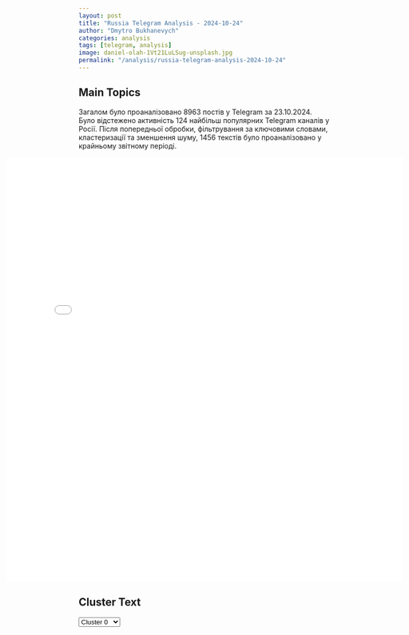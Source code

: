 ```yaml
---
layout: post
title: "Russia Telegram Analysis - 2024-10-24"
author: "Dmytro Bukhanevych"
categories: analysis
tags: [telegram, analysis]
image: daniel-olah-1Vt21LuLSug-unsplash.jpg
permalink: "/analysis/russia-telegram-analysis-2024-10-24"
---
```


<style>
    /* Adjusting iframe-container styles */
    .wide-iframe-container {
        width: calc(100% + 30vw);  /* Extending the width */
        margin-left: -15vw;       /* Negative margin to push to the left */
        overflow: hidden;         /* In case the iframe content spills over */
    }

    .wide-iframe-container iframe {
        width: 100%;  /* Making the iframe take the full width of its container */
        border: none; /* Removing any borders from the iframe */
    }

    /* Toggle mechanism */
    .hidden {
        display: none;
    }
    
    .show-content-target:checked + .show-content {
        display: block;
    }
</style>

<h2>Main Topics</h2>
<p>Загалом було проаналізовано 8963 постів у Telegram за 23.10.2024. Було відстежено активність 124 найбільш популярних Telegram каналів у Росії. Після попередньої обробки, фільтрування за ключовими словами, кластеризації та зменшення шуму, 1456 текстів було проаналізовано у крайньому звітному періоді.</p>
<!-- Embedding Main Plotly Visualization -->
<div class="wide-iframe-container">
    <iframe src="{{site.baseurl}}/visualizations/2024-10-24/fig_topics_time.html" height="850"></iframe>
</div>


<h2>Cluster Text</h2>

<!-- Dropdown to select a cluster -->
<select id="clusterSelector" onchange="displayClusterText()">
<option value="0">Cluster 0</option><option value="1">Cluster 1</option><option value="2">Cluster 2</option><option value="3">Cluster 3</option><option value="4">Cluster 4</option><option value="5">Cluster 5</option><option value="6">Cluster 6</option><option value="7">Cluster 7</option><option value="8">Cluster 8</option><option value="9">Cluster 9</option><option value="10">Cluster 10</option><option value="11">Cluster 11</option><option value="12">Cluster 12</option>
</select>

<!-- Display area for the selected cluster's text -->
<div id="clusterTextDisplay" class="hidden"></div>

<script type="text/javascript">
    var clusterDetails = {"0": "<b>Total Posts:</b> 20<br><b>Date:</b> 2024-10-23 16:58:46+00:00<br><b>Author:</b> moskvik<br><b>Link:</b> https://t.me/s/moskvik/25348<br><b>Subscribers:</b> 448904<br><b>Text:</b> \u0422\u0435\u043a\u0441\u0442: \u26a1\ufe0f\u0412\u043b\u0430\u0434\u0438\u043c\u0438\u0440 \u041f\u0443\u0442\u0438\u043d \u0432\u043f\u0435\u0440\u0432\u044b\u0435 \u043f\u043e\u043a\u0430\u0437\u0430\u043b \u043a\u0443\u043f\u044e\u0440\u0443 \u0435\u0434\u0438\u043d\u043e\u0439 \u0432\u0430\u043b\u044e\u0442\u044b \u0411\u0420\u0418\u041a\u0421, \u043a\u043e\u0442\u043e\u0440\u0430\u044f \u043c\u043e\u0436\u0435\u0442 \u0441\u0442\u0430\u0442\u044c \u0430\u043b\u044c\u0442\u0435\u0440\u043d\u0430\u0442\u0438\u0432\u043e\u0439 \u0434\u043e\u043b\u043b\u0430\u0440\u0443.\u041f\u043e\u0434\u043f\u0438\u0448\u0438\u0441\u044c \u043d\u0430 \u041c\u043e\u0441\u043a\u0432\u0438\u043a", "1": "<b>Total Posts:</b> 365<br><b>Date:</b> 2024-10-23 09:45:03+00:00<br><b>Author:</b> warhistoryalconafter<br><b>Link:</b> https://t.me/s/warhistoryalconafter/190890<br><b>Subscribers:</b> 540393<br><b>Text:</b> \u0422\u0435\u043a\u0441\u0442: \ud83c\uddf7\ud83c\uddfa\ud83c\uddfa\ud83c\udde6 \u0420\u0443\u0441\u0441\u043a\u0430\u044f \u0430\u0440\u043c\u0438\u044f \u043f\u0440\u043e\u0434\u043e\u043b\u0436\u0430\u0435\u0442 \u043d\u0430\u0441\u0442\u0443\u043f\u043b\u0435\u043d\u0438\u0435 \u043d\u0430 \u041f\u043e\u043a\u0440\u043e\u0432\u0441\u043a\u043e\u043c \u043d\u0430\u043f\u0440\u0430\u0432\u043b\u0435\u043d\u0438\u0438 \u0441\u0440\u0430\u0437\u0443 \u043d\u0430 \u043d\u0435\u0441\u043a\u043e\u043b\u044c\u043a\u0438\u0445 \u0443\u0447\u0430\u0441\u0442\u043a\u0430\u0445. #\u044d\u043a\u0441\u043a\u043b\u044e\u0437\u0438\u0432 \ud83d\udc49 \u041f\u043e\u043c\u0438\u043c\u043e \u043e\u043a\u0440\u0443\u0436\u0435\u043d\u0438\u044f \u0421\u0435\u043b\u0438\u0434\u043e\u0432\u043e \u0430\u0442\u0430\u043a\u0438 \u0432\u0435\u0434\u0443\u0442\u0441\u044f \u0432 \u0442\u043e\u043c \u0447\u0438\u0441\u043b\u0435 \u0438 \u0437\u0430\u043f\u0430\u0434\u043d\u0435\u0435 \u0426\u0443\u043a\u0443\u0440\u0438\u043d\u043e, \u0440\u0430\u0441\u0448\u0438\u0440\u044f\u044f \u0437\u043e\u043d\u0443 \u043a\u043e\u043d\u0442\u0440\u043e\u043b\u044f. \u041d\u0430 \u0432\u0438\u0434\u0435\u043e \u043d\u0430\u0448\u0438 \u0442\u0430\u043d\u043a\u0438\u0441\u0442\u044b \u043e\u0442\u0440\u0430\u0431\u0430\u0442\u044b\u0432\u0430\u044e\u0442 \u043f\u043e \u043e\u0434\u043d\u043e\u043c\u0443 \u0438\u0437 \u043e\u043f\u043e\u0440\u043d\u044b\u0445 \u043f\u0443\u043d\u043a\u0442\u043e\u0432 \u0412\u0421\u0423 125-\u043c\u043c \u0444\u0443\u0433\u0430\u0441\u0430\u043c\u0438. \u0412 \u043a\u043e\u043d\u0446\u0435, \u043a \u0441\u043e\u0436\u0430\u043b\u0435\u043d\u0438\u044e, \u043d\u0430\u0435\u0445\u0430\u043b\u0438 \u043d\u0430 \u043c\u0438\u043d\u044b, \u043d\u043e \u044d\u043a\u0438\u043f\u0430\u0436 \u0446\u0435\u043b \u0438 \u043d\u043e\u0440\u043c\u0430\u043b\u044c\u043d\u043e \u0432\u0435\u0440\u043d\u0443\u043b\u0441\u044f. \u0421\u043b\u0430\u0432\u0430 \u0440\u0443\u0441\u0441\u043a\u043e\u043c\u0443 \u0441\u043e\u043b\u0434\u0430\u0442\u0443.\u0421\u043c\u0435\u0440\u0442\u044c \u0443\u043a\u0440\u0430\u0438\u043d\u0441\u043a\u0438\u043c \u043e\u043a\u043a\u0443\u043f\u0430\u043d\u0442\u0430\u043c. \u041f\u043e\u0434\u0434\u0435\u0440\u0436\u0438 \u0430\u0440\u043c\u0438\u044e \u0420\u043e\u0441\u0441\u0438\u0438! \u041f\u043e\u0434\u043f\u0438\u0441\u0430\u0442\u044c\u0441\u044f \u043d\u0430 \u043a\u0430\u043d\u0430\u043b", "2": "<b>Total Posts:</b> 445<br><b>Date:</b> 2024-10-23 08:24:58+00:00<br><b>Author:</b> warhistoryalconafter<br><b>Link:</b> https://t.me/s/warhistoryalconafter/190879<br><b>Subscribers:</b> 540393<br><b>Text:</b> \u0422\u0435\u043a\u0441\u0442: \ud83c\uddf7\ud83c\uddfa \u0417\u0430\u044f\u0432\u043b\u0435\u043d\u0438\u044f \u0412\u043b\u0430\u0434\u0438\u043c\u0438\u0440\u0430 \u041f\u0443\u0442\u0438\u043d\u0430 \u043d\u0430 \u0441\u0430\u043c\u043c\u0438\u0442\u0435 \u0411\u0420\u0418\u041a\u0421:\u25aa\ufe0f\u0420\u043e\u0441\u0441\u0438\u044f \u0441\u0442\u0440\u0435\u043c\u0438\u043b\u0430\u0441\u044c \u043a \u0442\u043e\u043c\u0443, \u0447\u0442\u043e\u0431\u044b \u0443\u043f\u0440\u043e\u0447\u0438\u0442\u044c \u0430\u0432\u0442\u043e\u0440\u0438\u0442\u0435\u0442 \u0411\u0420\u0418\u041a\u0421 \u0438 \u043f\u043e\u0432\u044b\u0441\u0438\u0442\u044c \u0435\u0433\u043e \u0440\u043e\u043b\u044c \u0432 \u043c\u0438\u0440\u043e\u0432\u044b\u0445 \u0434\u0435\u043b\u0430\u0445\u25aa\ufe0f\u041f\u0440\u0435\u0434\u043b\u0430\u0433\u0430\u044e \u043e\u0431\u0441\u0443\u0434\u0438\u0442\u044c \u0443\u0433\u043b\u0443\u0431\u043b\u0435\u043d\u0438\u0435 \u0444\u0438\u043d\u0430\u043d\u0441\u043e\u0432\u043e\u0439 \u0438\u043d\u0442\u0435\u0433\u0440\u0430\u0446\u0438\u0438 \u043e\u0431\u044a\u0435\u0434\u0438\u043d\u0435\u043d\u0438\u044f \u0438 \u0432\u0437\u0430\u0438\u043c\u043e\u0434\u0435\u0439\u0441\u0442\u0432\u0438\u0435 \u0441 \u0434\u0440\u0443\u0433\u0438\u043c\u0438 \u0441\u0442\u0440\u0430\u043d\u0430\u043c\u0438\u25aa\ufe0f\u0418\u0433\u043d\u043e\u0440\u0438\u0440\u043e\u0432\u0430\u0442\u044c \u0438\u043d\u0442\u0435\u0440\u0435\u0441 \u0413\u043b\u043e\u0431\u0430\u043b\u044c\u043d\u043e\u0433\u043e \u042e\u0433\u0430 \u043a \u0411\u0420\u0418\u041a\u0421 \u043d\u0435\u043f\u0440\u0430\u0432\u0438\u043b\u044c\u043d\u043e, \u043d\u0435\u043e\u0431\u0445\u043e\u0434\u0438\u043c\u043e \u043e\u0431\u0441\u0443\u0434\u0438\u0442\u044c \u0432\u043e\u043f\u0440\u043e\u0441\u044b \u0440\u0430\u0441\u0448\u0438\u0440\u0435\u043d\u0438\u044f\u25aa\ufe0f\u0412 \u0438\u0442\u043e\u0433\u043e\u0432\u043e\u0439 \u043a\u0430\u0437\u0430\u043d\u0441\u043a\u043e\u0439 \u0434\u0435\u043a\u043b\u0430\u0440\u0430\u0446\u0438\u0438 \u0431\u0443\u0434\u0443\u0442 \u043e\u0442\u0440\u0430\u0436\u0435\u043d\u044b \u0440\u0435\u0448\u0435\u043d\u0438\u044f \u043f\u043e \u043f\u043e\u0432\u043e\u0434\u0443 \u0440\u0430\u0441\u0448\u0438\u0440\u0435\u043d\u0438\u044f \u043e\u0431\u044a\u0435\u0434\u0438\u043d\u0435\u043d\u0438\u044f \u0411\u0420\u0418\u041a\u0421\u25aa\ufe0f\u041c\u044b \u0432\u0441\u0435 \u044f\u0432\u043b\u044f\u0435\u043c\u0441\u044f \u0441\u0432\u0438\u0434\u0435\u0442\u0435\u043b\u044f\u043c\u0438 \u0440\u0430\u0437\u0432\u0438\u0442\u0438\u044f \u0411\u0420\u0418\u041a\u0421 \u0438 \u0440\u0430\u0441\u0448\u0438\u0440\u0435\u043d\u0438\u044f \u0435\u0433\u043e \u0440\u043e\u043b\u0438 \u0432 \u043c\u0438\u0440\u043e\u0432\u044b\u0445 \u0434\u0435\u043b\u0430\u0445\u25aa\ufe0f\u0411\u0420\u0418\u041a\u0421 \u0432\u043a\u043b\u044e\u0447\u0430\u0435\u0442 \u0432 \u0441\u0435\u0431\u044f \u0435\u0434\u0438\u043d\u043e\u043c\u044b\u0448\u043b\u0435\u043d\u043d\u0438\u043a\u043e\u0432, \u0441\u0443\u0432\u0435\u0440\u0435\u043d\u043d\u044b\u0435 \u0441\u0442\u0440\u0430\u043d\u044b, \u043f\u0440\u0435\u0434\u0441\u0442\u0430\u0432\u043b\u044f\u044e\u0449\u0438\u0435 \u0440\u0430\u0437\u043d\u044b\u0435 \u043c\u043e\u0434\u0435\u043b\u0438 \u0440\u0430\u0437\u0432\u0438\u0442\u0438\u044f, \u0446\u0438\u0432\u0438\u043b\u0438\u0437\u0430\u0446\u0438\u0438 \u0438 \u043a\u0443\u043b\u044c\u0442\u0443\u0440\u044b\u041f\u043e\u0434\u043f\u0438\u0441\u0430\u0442\u044c\u0441\u044f \u043d\u0430 \u043a\u0430\u043d\u0430\u043b", "3": "<b>Total Posts:</b> 17<br><b>Date:</b> 2024-10-23 15:51:37+00:00<br><b>Author:</b> itsdonetsk<br><b>Link:</b> https://t.me/s/itsdonetsk/207110<br><b>Subscribers:</b> 579900<br><b>Text:</b> \u0422\u0435\u043a\u0441\u0442: \u0421\u0428\u0410 \u0432\u044b\u0434\u0435\u043b\u044f\u0442 \u0423\u043a\u0440\u0430\u0438\u043d\u0435 20 \u043c\u0438\u043b\u043b\u0438\u0430\u0440\u0434\u043e\u0432 \u0434\u043e\u043b\u043b\u0430\u0440\u043e\u0432 \u0432 \u0440\u0430\u043c\u043a\u0430\u0445 \u0441\u043e\u0433\u043b\u0430\u0441\u043e\u0432\u0430\u043d\u043d\u043e\u0433\u043e \u0441\u0442\u0440\u0430\u043d\u0430\u043c\u0438 G7 \u043a\u0440\u0435\u0434\u0438\u0442\u0430 \u0434\u043b\u044f \u041a\u0438\u0435\u0432\u0430 \u0432 \u0440\u0430\u0437\u043c\u0435\u0440\u0435 50 \u043c\u0438\u043b\u043b\u0438\u0430\u0440\u0434\u043e\u0432 \u0434\u043e\u043b\u043b\u0430\u0440\u043e\u0432 \u0437\u0430 \u0441\u0447\u0451\u0442 \u0434\u043e\u0445\u043e\u0434\u043e\u0432 \u043e\u0442 \u0437\u0430\u043c\u043e\u0440\u043e\u0436\u0435\u043d\u043d\u044b\u0445 \u0440\u043e\u0441\u0441\u0438\u0439\u0441\u043a\u0438\u0445 \u0430\u043a\u0442\u0438\u0432\u043e\u0432.\u041e\u0431 \u044d\u0442\u043e\u043c \u0441\u043e\u043e\u0431\u0449\u0438\u043b \u043f\u0440\u0435\u0434\u0441\u0442\u0430\u0432\u0438\u0442\u0435\u043b\u044c \u0430\u043c\u0435\u0440\u0438\u043a\u0430\u043d\u0441\u043a\u043e\u0439 \u0430\u0434\u043c\u0438\u043d\u0438\u0441\u0442\u0440\u0430\u0446\u0438\u0438 \u0432\u044b\u0441\u043e\u043a\u043e\u0433\u043e \u0440\u0430\u043d\u0433\u0430.\u041f\u043e\u0434\u043f\u0438\u0441\u0430\u0442\u044c\u0441\u044f  |  \u041f\u0440\u0435\u0434\u043b\u043e\u0436\u0438\u0442\u044c \u043d\u043e\u0432\u043e\u0441\u0442\u044c", "4": "<b>Total Posts:</b> 106<br><b>Date:</b> 2024-10-23 05:07:02+00:00<br><b>Author:</b> radarrussiia<br><b>Link:</b> https://t.me/s/radarrussiia/13557<br><b>Subscribers:</b> 456595<br><b>Text:</b> \u0422\u0435\u043a\u0441\u0442: \u0417\u0430 \u043d\u043e\u0447\u044c \u0441\u0438\u043b\u0430\u043c\u0438 \u041f\u0412\u041e \u0431\u044b\u043b\u043e \u0443\u043d\u0438\u0447\u0442\u043e\u0436\u0435\u043d\u043e:\ud83d\udd3a10 \u0411\u041f\u041b\u0410 \u043d\u0430\u0434 \u041a\u0440\u044b\u043c\u043e\u043c;\ud83d\udd3a4 \u0411\u041f\u041b\u0410 \u043d\u0430\u0434 \u0420\u043e\u0441\u0442\u043e\u0432\u0441\u043a\u043e\u0439 \u043e\u0431\u043b\u0430\u0441\u0442\u044c\u044e;\ud83d\udd3a4 \u0431\u0435\u0437\u044d\u043a\u0438\u043f\u0430\u0436\u043d\u044b\u0445 \u043a\u0430\u0442\u0435\u0440\u0430 \u0432 \u0427\u0451\u0440\u043d\u043e\u043c \u043c\u043e\u0440\u0435;\u2757\ufe0f\u0420\u0430\u0434\u0430\u0440 \u043f\u043e \u0432\u0441\u0435\u0439 \u0420\u043e\u0441\u0441\u0438\u0438 - @radarrussiia", "5": "<b>Total Posts:</b> 53<br><b>Date:</b> 2024-10-23 10:16:14+00:00<br><b>Author:</b> rbc_news<br><b>Link:</b> https://t.me/s/rbc_news/105630<br><b>Subscribers:</b> 515402<br><b>Text:</b> \u0422\u0435\u043a\u0441\u0442: \u041e \u0447\u0435\u043c \u0433\u043e\u0432\u043e\u0440\u0438\u043b \u043f\u0440\u0435\u0437\u0438\u0434\u0435\u043d\u0442 \u0412\u043b\u0430\u0434\u0438\u043c\u0438\u0440 \u041f\u0443\u0442\u0438\u043d \u043d\u0430 \u0437\u0430\u0441\u0435\u0434\u0430\u043d\u0438\u0438 \u0441\u0430\u043c\u043c\u0438\u0442\u0430 \u0411\u0420\u0418\u041a\u0421:\u25aa\ufe0f\u0414\u043e\u043b\u044f \u0433\u043e\u0441\u0443\u0434\u0430\u0440\u0441\u0442\u0432, \u0432\u0445\u043e\u0434\u044f\u0449\u0438\u0445 \u0432 \u0411\u0420\u0418\u041a\u0421, \u0432 \u043c\u0438\u0440\u043e\u0432\u043e\u0439 \u044d\u043a\u043e\u043d\u043e\u043c\u0438\u043a\u0435 \u043f\u043e \u0438\u0442\u043e\u0433\u0430\u043c 2024 \u0433\u043e\u0434\u0443 \u0441\u043e\u0441\u0442\u0430\u0432\u0438\u0442 36,7%, \u0447\u0442\u043e \u00ab\u0443\u0432\u0435\u0440\u0435\u043d\u043d\u043e \u043f\u0440\u0435\u0432\u044b\u0448\u0430\u0435\u0442\u00bb \u0430\u043d\u0430\u043b\u043e\u0433\u0438\u0447\u043d\u044b\u0439 \u043f\u043e\u043a\u0430\u0437\u0430\u0442\u0435\u043b\u044c \u0441\u0442\u0440\u0430\u043d G7;\u25aa\ufe0f\u0420\u043e\u0441\u0441\u0438\u044f \u043f\u0440\u0435\u0434\u043b\u0430\u0433\u0430\u0435\u0442 \u0441\u043e\u0437\u0434\u0430\u0442\u044c \u0438\u043d\u0432\u0435\u0441\u0442\u0438\u0446\u0438\u043e\u043d\u043d\u0443\u044e \u043f\u043b\u0430\u0442\u0444\u043e\u0440\u043c\u0443, \u043a\u043e\u0442\u043e\u0440\u0430\u044f \u0441\u0442\u0430\u043b\u0430 \u0431\u044b \u043c\u043e\u0449\u043d\u044b\u043c \u0438\u043d\u0441\u0442\u0440\u0443\u043c\u0435\u043d\u0442\u043e\u043c \u043f\u043e\u0434\u0434\u0435\u0440\u0436\u043a\u0438 \u044d\u043a\u043e\u043d\u043e\u043c\u0438\u043a \u0411\u0420\u0418\u041a\u0421, \u0430 \u0442\u0430\u043a\u0436\u0435 \u043e\u0431\u0435\u0441\u043f\u0435\u0447\u0438\u043b\u0430 \u0444\u0438\u043d\u0430\u043d\u0441\u043e\u0432\u044b\u043c\u0438 \u0440\u0435\u0441\u0443\u0440\u0441\u0430\u043c\u0438 \u0441\u0442\u0440\u0430\u043d\u044b \u0413\u043b\u043e\u0431\u0430\u043b\u044c\u043d\u043e\u0433\u043e \u042e\u0433\u0430 \u0438 \u0412\u043e\u0441\u0442\u043e\u043a\u0430;\u25aa\ufe0f\u0411\u0420\u0418\u041a\u0421 \u0432 \u0431\u0443\u0434\u0443\u0449\u0435\u043c \u0441\u043c\u043e\u0436\u0435\u0442 \u0441\u043e\u0437\u0434\u0430\u0442\u044c \u043c\u0435\u0445\u0430\u043d\u0438\u0437\u043c\u044b \u0434\u043b\u044f \u0440\u0430\u0437\u0440\u0435\u0448\u0435\u043d\u0438\u044f \u0442\u043e\u0440\u0433\u043e\u0432\u044b\u0445 \u0441\u043f\u043e\u0440\u043e\u0432;\u25aa\ufe0f\u0420\u043e\u0441\u0441\u0438\u044f \u043f\u0440\u0435\u0434\u043b\u0430\u0433\u0430\u0435\u0442 \u043e\u0442\u043a\u0440\u044b\u0442\u044c \u0437\u0435\u0440\u043d\u043e\u0432\u0443\u044e \u0431\u0438\u0440\u0436\u0443 \u0411\u0420\u0418\u041a\u0421 \u0434\u043b\u044f \u0444\u043e\u0440\u043c\u0438\u0440\u043e\u0432\u0430\u043d\u0438\u044f \u0441\u043f\u0440\u0430\u0432\u0435\u0434\u043b\u0438\u0432\u044b\u0445 \u0446\u0435\u043d\u043e\u0432\u044b\u0445 \u0438\u043d\u0434\u0438\u043a\u0430\u0442\u043e\u0440\u043e\u0432 \u043d\u0430 \u044d\u0442\u043e \u0441\u044b\u0440\u044c\u0435;\u25aa\ufe0f\u0421\u0442\u0440\u0430\u043d\u044b \u0411\u0420\u0418\u041a\u0421 \u0434\u043e\u043b\u0436\u043d\u044b \u0438\u0441\u043f\u043e\u043b\u044c\u0437\u043e\u0432\u0430\u0442\u044c \u0441\u0432\u043e\u0439 \u043f\u043e\u0442\u0435\u043d\u0446\u0438\u0430\u043b \u0434\u043b\u044f \u043f\u0440\u043e\u0442\u0438\u0432\u043e\u0441\u0442\u043e\u044f\u043d\u0438\u044f \u0442\u0435\u0440\u0440\u043e\u0440\u0438\u0437\u043c\u0443 \u0438 \u043a\u0438\u0431\u0435\u0440\u043f\u0440\u0435\u0441\u0442\u0443\u043f\u043d\u043e\u0441\u0442\u0438. \ud83d\udc1a \u0421\u043b\u0435\u0434\u0438\u0442\u044c \u0437\u0430 \u043d\u043e\u0432\u043e\u0441\u0442\u044f\u043c\u0438 \u0420\u0411\u041a \u0432 Telegram", "6": "<b>Total Posts:</b> 73<br><b>Date:</b> 2024-10-23 20:24:20+00:00<br><b>Author:</b> ostashkonews<br><b>Link:</b> https://t.me/s/OstashkoNews/158093<br><b>Subscribers:</b> 392223<br><b>Text:</b> \u0422\u0435\u043a\u0441\u0442: \ud83e\ude96 \u041a\u0430\u0434\u0440\u044b \u0443\u0434\u0430\u0440\u0430 \u0442\u0440\u0451\u0445\u0442\u043e\u043d\u043d\u043e\u0439 \u0444\u0443\u0433\u0430\u0441\u043d\u043e\u0439 \u0430\u0432\u0438\u0430\u0431\u043e\u043c\u0431\u043e\u0439 \u043f\u043e \u0438\u0441\u043f\u043e\u043b\u044c\u0437\u0443\u0435\u043c\u043e\u043c\u0443 \u0412\u0421\u0423 \u0437\u0434\u0430\u043d\u0438\u044e \u00ab\u041d\u043e\u0432\u043e\u0439 \u041f\u043e\u0447\u0442\u044b\u00bb \u0432 \u041a\u0443\u0440\u0430\u0445\u043e\u0432\u043e\u0420\u0430\u0437\u0432\u0435\u0434\u0447\u0438\u043a\u0430\u043c\u0438 \u0431\u044b\u043b\u0430 \u043e\u0431\u043d\u0430\u0440\u0443\u0436\u0435\u043d\u0430 \u043f\u043e\u0434\u043e\u0437\u0440\u0438\u0442\u0435\u043b\u044c\u043d\u0430\u044f \u0430\u043a\u0442\u0438\u0432\u043d\u043e\u0441\u0442\u044c \u043f\u043e \u0437\u0430\u043f\u0443\u0441\u043a\u0443 \u0438 \u043f\u043e\u0441\u0430\u0434\u043a\u0435 \u0434\u0440\u043e\u043d\u043e\u0432 \u0432\u0440\u0430\u0433\u0430. \u0412\u041a\u0421 \u0420\u043e\u0441\u0441\u0438\u0438 \u043e\u0442\u0440\u0430\u0431\u043e\u0442\u0430\u043b\u0438 \u043f\u043e \u043c\u0435\u0441\u0442\u0443 \u0434\u0438\u0441\u043b\u043e\u043a\u0430\u0446\u0438\u0438 \u043e\u043f\u0435\u0440\u0430\u0442\u043e\u0440\u043e\u0432 \u0411\u041f\u041b\u0410.\u25aa\ufe0f\u0423\u043d\u0438\u0447\u0442\u043e\u0436\u0435\u043d\u043e \u0434\u043e 50 \u043e\u043f\u0435\u0440\u0430\u0442\u043e\u0440\u043e\u0432 \u0411\u041f\u041b\u0410 \u0438 \u0438\u043d\u0441\u0442\u0440\u0443\u043a\u0442\u043e\u0440\u043e\u0432, \u0430 \u0442\u0430\u043a\u0436\u0435 7 \u0435\u0434\u0438\u043d\u0438\u0446 \u0432\u043e\u0435\u043d\u043d\u043e\u0439 \u0442\u0435\u0445\u043d\u0438\u043a\u0438, \u0441\u043e\u043e\u0431\u0449\u0430\u044e\u0442 \u0432\u043e\u0435\u043d\u043d\u044b\u0435 \u043a\u0430\u043d\u0430\u043b\u044b.\u041e\u0441\u0442\u0430\u0448\u043a\u043e! \u0412\u0430\u0436\u043d\u043e\u0435 | \u043f\u043e\u0434\u043f\u0438\u0448\u0438\u0441\u044c", "7": "<b>Total Posts:</b> 30<br><b>Date:</b> 2024-10-23 13:30:41+00:00<br><b>Author:</b> ostashkonews<br><b>Link:</b> https://t.me/s/OstashkoNews/158028<br><b>Subscribers:</b> 392223<br><b>Text:</b> \u0422\u0435\u043a\u0441\u0442: \ud83d\udd34\ud83c\uddf9\ud83c\uddf7 \u0412\u043e\u0437\u043b\u0435 \u0437\u0434\u0430\u043d\u0438\u044f \u0442\u0443\u0440\u0435\u0446\u043a\u043e\u0439 \u0430\u0432\u0438\u0430\u043a\u043e\u043c\u043f\u0430\u043d\u0438\u0438 Tusa\u015f \u0432 \u0410\u043d\u043a\u0430\u0440\u0435 \u043f\u0440\u043e\u0438\u0437\u043e\u0448\u0451\u043b \u0442\u0435\u0440\u0430\u043a\u0442\u041f\u043e \u0441\u043b\u043e\u0432\u0430\u043c \u043c\u0435\u0441\u0442\u043d\u044b\u0445, \u0441\u043b\u044b\u0448\u043d\u044b \u0437\u0432\u0443\u043a\u0438 \u0441\u0442\u0440\u0435\u043b\u044c\u0431\u044b \u0438\u0437 \u043f\u0438\u0441\u0442\u043e\u043b\u0435\u0442\u043e\u0432 \u0438 \u0430\u0432\u0442\u043e\u043c\u0430\u0442\u043e\u0432.\u041d\u0430 \u043f\u0440\u0435\u0434\u043f\u0440\u0438\u044f\u0442\u0438\u0438 \u043f\u0440\u043e\u0438\u0437\u0432\u043e\u0434\u044f\u0442 \u0442\u0443\u0440\u0435\u0446\u043a\u0438\u0435 \u0411\u041f\u041b\u0410 Anka \u0438 \u043c\u043e\u0434\u0435\u0440\u043d\u0438\u0437\u0438\u0440\u0443\u044e\u0442 F-16, \u0430 \u0442\u0430\u043a\u0436\u0435 \u0434\u0435\u043b\u0430\u044e\u0442 \u0448\u0442\u0443\u0440\u043c\u043e\u0432\u044b\u0435 \u0432\u0435\u0440\u0442\u043e\u043b\u0451\u0442\u044b T129 ATAK \u0438 \u0441\u043f\u0443\u0442\u043d\u0438\u043a\u0438 \u0440\u0430\u0437\u0432\u0435\u0434\u043a\u0438.\u25aa\ufe0f\u041f\u043e\u0433\u0438\u0431\u043b\u043e \u043a\u0430\u043a \u043c\u0438\u043d\u0438\u043c\u0443\u043c 3 \u0447\u0435\u043b\u043e\u0432\u0435\u043a\u0430. \u0421\u0440\u0435\u0434\u0438 \u043d\u0438\u0445 \u043e\u0445\u0440\u0430\u043d\u043d\u0438\u043a\u0438, \u0441\u0438\u0434\u0435\u0432\u0448\u0438\u0435 \u043d\u0430 \u041a\u041f\u041f \u0438 \u043f\u0435\u0440\u0432\u044b\u043c\u0438 \u0432\u0441\u0442\u0440\u0435\u0442\u0438\u0432\u0448\u0438\u0435 \u0442\u0435\u0440\u0440\u043e\u0440\u0438\u0441\u0442\u0430. \u0422\u0430\u043a\u0436\u0435 \u0441\u043e\u043e\u0431\u0449\u0430\u0435\u0442\u0441\u044f \u043e \u043f\u043e\u0441\u0442\u0440\u0430\u0434\u0430\u0432\u0448\u0438\u0445. \u041e\u0441\u0442\u0430\u0448\u043a\u043e! \u0412\u0430\u0436\u043d\u043e\u0435 |\u00a0\u043f\u043e\u0434\u043f\u0438\u0448\u0438\u0441\u044c\u00a0|\u00a0#\u0432\u0430\u0436\u043d\u043e\u0435", "8": "<b>Total Posts:</b> 36<br><b>Date:</b> 2024-10-23 11:31:15+00:00<br><b>Author:</b> rvvoenkor<br><b>Link:</b> https://t.me/s/RVvoenkor/79228<br><b>Subscribers:</b> 1621725<br><b>Text:</b> \u0422\u0435\u043a\u0441\u0442: \u203c\ufe0f\ud83c\uddfa\ud83c\uddf8\ud83c\uddf0\ud83c\uddf5\ud83c\uddf7\ud83c\uddfa\u041c\u0438\u043d\u0438\u0441\u0442\u0440 \u043e\u0431\u043e\u0440\u043e\u043d\u044b \u0421\u0428\u0410 \u043f\u043e\u0434\u0442\u0432\u0435\u0440\u0434\u0438\u043b \u043f\u0440\u0438\u0441\u0443\u0442\u0441\u0442\u0432\u0438\u0435 \u0441\u0435\u0432\u0435\u0440\u043e\u043a\u043e\u0440\u0435\u0439\u0441\u043a\u0438\u0445 \u0432\u043e\u0435\u043d\u043d\u044b\u0445 \u0432 \u0420\u043e\u0441\u0441\u0438\u0438\u00ab\u0415\u0441\u0442\u044c \u0434\u043e\u043a\u0430\u0437\u0430\u0442\u0435\u043b\u044c\u0441\u0442\u0432\u0430 \u0442\u043e\u0433\u043e, \u0447\u0442\u043e \u0432 \u0420\u043e\u0441\u0441\u0438\u0438 \u043d\u0430\u0445\u043e\u0434\u044f\u0442\u0441\u044f \u0432\u043e\u0439\u0441\u043a\u0430 \u041a\u041d\u0414\u0420. \u0427\u0442\u043e \u0438\u043c\u0435\u043d\u043d\u043e \u043e\u043d\u0438 \u0434\u0435\u043b\u0430\u044e\u0442? \u042d\u0442\u043e \u0435\u0449\u0435 \u043f\u0440\u0435\u0434\u0441\u0442\u043e\u0438\u0442 \u0432\u044b\u044f\u0441\u043d\u0438\u0442\u044c. \u042d\u0442\u043e \u0442\u043e, \u0432 \u0447\u0435\u043c \u043d\u0430\u043c \u043d\u0443\u0436\u043d\u043e \u0440\u0430\u0437\u043e\u0431\u0440\u0430\u0442\u044c\u0441\u044f\u00bb, \u2014 \u0437\u0430\u044f\u0432\u0438\u043b \u041b\u043b\u043e\u0439\u0434 \u041e\u0441\u0442\u0438\u043d \u0432 \u0420\u0438\u043c\u0435.t.me/RVvoenkor", "9": "<b>Total Posts:</b> 19<br><b>Date:</b> 2024-10-23 07:59:01+00:00<br><b>Author:</b> ukraina_ru<br><b>Link:</b> https://t.me/s/ukraina_ru/221365<br><b>Subscribers:</b> 470750<br><b>Text:</b> \u0422\u0435\u043a\u0441\u0442: \u2755 \u041e\u043d\u0438 \u0443\u043b\u0435\u0442\u0435\u043b\u0438!\"\u0421\u0428\u0410 \u043d\u0435 \u0434\u0430\u044e\u0442 \u0423\u043a\u0440\u0430\u0438\u043d\u0435 \u0440\u0430\u0437\u0440\u0435\u0448\u0435\u043d\u0438\u0435 \u043d\u0430\u043d\u043e\u0441\u0438\u0442\u044c \u0443\u0434\u0430\u0440\u044b \u043f\u043e \u0420\u0424 \u0440\u0430\u043a\u0435\u0442\u0430\u043c\u0438 \u0431\u043e\u043b\u044c\u0448\u043e\u0439 \u0434\u0430\u043b\u044c\u043d\u043e\u0441\u0442\u0438 ATACMS, \u043f\u043e\u0441\u043a\u043e\u043b\u044c\u043a\u0443 \u043c\u0435\u0441\u0442\u0430 \u0431\u0430\u0437\u0438\u0440\u043e\u0432\u0430\u043d\u0438\u044f \u0440\u043e\u0441\u0441\u0438\u0439\u0441\u043a\u0438\u0445 \u0412\u041a\u0421 \u0443\u0436\u0435 \u043d\u0430\u0445\u043e\u0434\u044f\u0442\u0441\u044f \u0432\u043d\u0435 \u0437\u043e\u043d\u044b \u0438\u0445 \u0434\u043e\u0441\u044f\u0433\u0430\u0435\u043c\u043e\u0441\u0442\u0438\" \u2014 \u0430\u043c\u0435\u0440\u0438\u043a\u0430\u043d\u0441\u043a\u0438\u0439 \u043c\u0438\u043d\u0438\u0441\u0442\u0440 \u043e\u0431\u043e\u0440\u043e\u043d\u044b \u041b\u043b\u043e\u0439\u0434 \u041e\u0441\u0442\u0438\u043d.", "10": "<b>Total Posts:</b> 17<br><b>Date:</b> 2024-10-23 14:34:31+00:00<br><b>Author:</b> rt_russian<br><b>Link:</b> https://t.me/s/rt_russian/218811<br><b>Subscribers:</b> 995913<br><b>Text:</b> \u0422\u0435\u043a\u0441\u0442: \u041f\u0443\u0442\u0438\u043d \u0432\u043e \u0432\u0440\u0435\u043c\u044f \u043f\u0435\u0440\u0435\u0433\u043e\u0432\u043e\u0440\u043e\u0432 \u0441 \u041c\u0430\u0434\u0443\u0440\u043e \u0437\u0430\u044f\u0432\u0438\u043b, \u0447\u0442\u043e \u043f\u043e\u0434\u0434\u0435\u0440\u0436\u0438\u0432\u0430\u0435\u0442 \u0441\u0442\u0440\u0435\u043c\u043b\u0435\u043d\u0438\u0435 \u0412\u0435\u043d\u0435\u0441\u0443\u044d\u043b\u044b \u043f\u043e\u0434\u043a\u043b\u044e\u0447\u0438\u0442\u044c\u0441\u044f \u043a \u0440\u0430\u0431\u043e\u0442\u0435 \u0411\u0420\u0418\u041a\u0421.\u041f\u0440\u0435\u0437\u0438\u0434\u0435\u043d\u0442 \u0420\u0424 \u0442\u0430\u043a\u0436\u0435 \u043e\u0442\u043c\u0435\u0442\u0438\u043b: \u0412\u0435\u043d\u0435\u0441\u0443\u044d\u043b\u0430 \u2014 \u043e\u0434\u0438\u043d \u0438\u0437 \u0434\u0430\u0432\u043d\u0438\u0445 \u0438 \u043d\u0430\u0434\u0451\u0436\u043d\u044b\u0445 \u043f\u0430\u0440\u0442\u043d\u0451\u0440\u043e\u0432 \u0420\u043e\u0441\u0441\u0438\u0438 \u0432 \u041b\u0430\u0442\u0438\u043d\u0441\u043a\u043e\u0439 \u0410\u043c\u0435\u0440\u0438\u043a\u0435 \u0438 \u043e\u0442\u043d\u043e\u0448\u0435\u043d\u0438\u044f \u0441\u0442\u0440\u0430\u0442\u0435\u0433\u0438\u0447\u0435\u0441\u043a\u043e\u0433\u043e \u043f\u0430\u0440\u0442\u043d\u0451\u0440\u0441\u0442\u0432\u0430 \u043c\u0435\u0436\u0434\u0443 \u043d\u0430\u0448\u0438\u043c\u0438 \u0441\u0442\u0440\u0430\u043d\u0430\u043c\u0438 \u043f\u0440\u043e\u0434\u043e\u043b\u0436\u0430\u044e\u0442 \u0443\u043a\u0440\u0435\u043f\u043b\u044f\u0442\u044c\u0441\u044f.\ud83d\udfe9 \u041f\u043e\u0434\u043f\u0438\u0441\u0430\u0442\u044c\u0441\u044f | \u041f\u0440\u0438\u0441\u043b\u0430\u0442\u044c \u043d\u043e\u0432\u043e\u0441\u0442\u044c | \u0417\u0435\u0440\u043a\u0430\u043b\u043e", "11": "<b>Total Posts:</b> 25<br><b>Date:</b> 2024-10-23 07:21:04+00:00<br><b>Author:</b> itsdonetsk<br><b>Link:</b> https://t.me/s/itsdonetsk/206914<br><b>Subscribers:</b> 579900<br><b>Text:</b> \u0422\u0435\u043a\u0441\u0442: \u041d\u0430\u0434 \u0414\u043e\u043d\u0435\u0446\u043a\u043e\u043c\u041f\u043e\u0434\u043f\u0438\u0441\u0430\u0442\u044c\u0441\u044f  |  \u041f\u0440\u0435\u0434\u043b\u043e\u0436\u0438\u0442\u044c \u043d\u043e\u0432\u043e\u0441\u0442\u044c", "12": "<b>Total Posts:</b> 15<br><b>Date:</b> 2024-10-23 22:22:11+00:00<br><b>Author:</b> rt_russian<br><b>Link:</b> https://t.me/s/rt_russian/218863<br><b>Subscribers:</b> 995913<br><b>Text:</b> \u0422\u0435\u043a\u0441\u0442: \u0412 \u0421\u0435\u0432\u0430\u0441\u0442\u043e\u043f\u043e\u043b\u0435 \u0440\u0430\u0431\u043e\u0442\u0430\u0435\u0442 \u0441\u0438\u0441\u0442\u0435\u043c\u0430 \u041f\u0412\u041e, \u0432\u0441\u0435 \u0441\u043b\u0443\u0436\u0431\u044b \u043f\u0440\u0438\u0432\u0435\u0434\u0435\u043d\u044b \u0432 \u0441\u043e\u0441\u0442\u043e\u044f\u043d\u0438\u0435 \u0431\u043e\u0435\u0432\u043e\u0439 \u0433\u043e\u0442\u043e\u0432\u043d\u043e\u0441\u0442\u0438, \u0441\u043e\u043e\u0431\u0449\u0438\u043b \u0433\u0443\u0431\u0435\u0440\u043d\u0430\u0442\u043e\u0440 \u0420\u0430\u0437\u0432\u043e\u0436\u0430\u0435\u0432. \u0420\u0430\u043d\u0435\u0435 \u043e\u0431\u044a\u044f\u0432\u0438\u043b\u0438 \u0440\u0430\u043a\u0435\u0442\u043d\u0443\u044e \u043e\u043f\u0430\u0441\u043d\u043e\u0441\u0442\u044c, \u0434\u0432\u0438\u0436\u0435\u043d\u0438\u0435 \u0442\u0440\u0430\u043d\u0441\u043f\u043e\u0440\u0442\u0430 \u043f\u043e \u041a\u0440\u044b\u043c\u0441\u043a\u043e\u043c\u0443 \u043c\u043e\u0441\u0442\u0443 \u0432\u0440\u0435\u043c\u0435\u043d\u043d\u043e \u043f\u0435\u0440\u0435\u043a\u0440\u044b\u0442\u043e.\ud83d\udfe9 \u041f\u043e\u0434\u043f\u0438\u0441\u0430\u0442\u044c\u0441\u044f | \u041f\u0440\u0438\u0441\u043b\u0430\u0442\u044c \u043d\u043e\u0432\u043e\u0441\u0442\u044c | \u0417\u0435\u0440\u043a\u0430\u043b\u043e"};

    function displayClusterText() {
        var selectedLabel = document.getElementById("clusterSelector").value;
        var details = clusterDetails[selectedLabel];
        var textDiv = document.getElementById("clusterTextDisplay");
        textDiv.innerHTML = '<p>' + details + '</p>';
        textDiv.classList.remove('hidden');
    }
</script>

